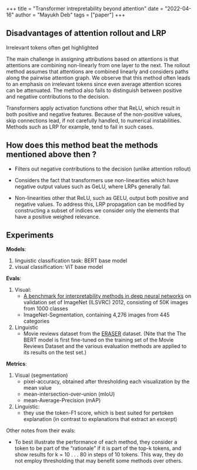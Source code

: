 +++
title = "Transformer intrepretability beyond attention"
date = "2022-04-16"
author = "Mayukh Deb"
tags = ["paper"]
+++

## Disadvantages of attention rollout and LRP

Irrelevant tokens often get highlighted

The main challenge in assigning attributions based on attentions is that attentions are combining non-linearly from one layer to the next. The rollout method assumes that attentions are combined linearly and considers paths along the pairwise attention graph. We observe that this method often leads to an emphasis on irrelevant tokens since even average attention scores can be attenuated. The method also fails to distinguish between positive and negative contributions to the decision.

Transformers apply activation functions other that ReLU, which result in both positive and negative features. Because of the non-positive values, skip connections lead, if not carefully handled, to numerical instabilities. Methods such as LRP for example, tend to fail in such cases.

## How does this method beat the methods mentioned above then ?

* Filters out negative contributions to the decision (unlike attention rollout)

* Considers the fact that transformers use non-linearities which have negative output values such as GeLU, where LRPs generally fail.

* Non-linearities other that ReLU, such as GELU, output both positive and negative values. To address this, LRP propagation can be modified by constructing a subset of indices we consider only the elements that have a positive weighed relevance.

## Experiments

**Models**:
1. linguistic classification task: BERT base model
2. visual classification: ViT base model

**Evals**:
1. Visual:
    - [A benchmark for interpretability methods in deep neural networks](https://arxiv.org/abs/1806.10758) on validation set of ImageNet (ILSVRC) 2012, consisting of 50K images from 1000 classes
    - ImageNet-Segmentation, containing 4,276 images from 445 categories
2. Linguistic
    - Movie reviews dataset from the [ERASER](https://www.eraserbenchmark.com/) dataset. (Nite that the The BERT model is first fine-tuned on the training set of the Movie Reviews Dataset and the various evaluation methods are applied to its results on the test set.)

**Metrics**:
1. Visual (segmentation)
    - pixel-accuracy, obtained after thresholding each visualization by the mean value
    - mean-intersection-over-union (mIoU)
    - mean-Average-Precision (mAP)
2. Linguistic:
    -  they use the token-F1 score, which is best suited for pertoken explanation (in contrast to explanations that extract an
excerpt)

Other notes from their evals:
- To best illustrate the performance of each method, they consider a token to be part of the “rationale” if it is part of the top-k tokens, and show results for k = 10 . . . 80 in steps of 10 tokens. This way, they do not employ thresholding that may benefit some methods over others.


